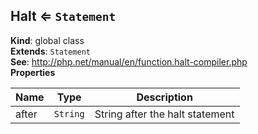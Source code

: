 <a name="Halt"></a>

## Halt ⇐ <code>Statement</code>
**Kind**: global class  
**Extends**: <code>Statement</code>  
**See**: http://php.net/manual/en/function.halt-compiler.php  
**Properties**

| Name | Type | Description |
| --- | --- | --- |
| after | <code>String</code> | String after the halt statement |


